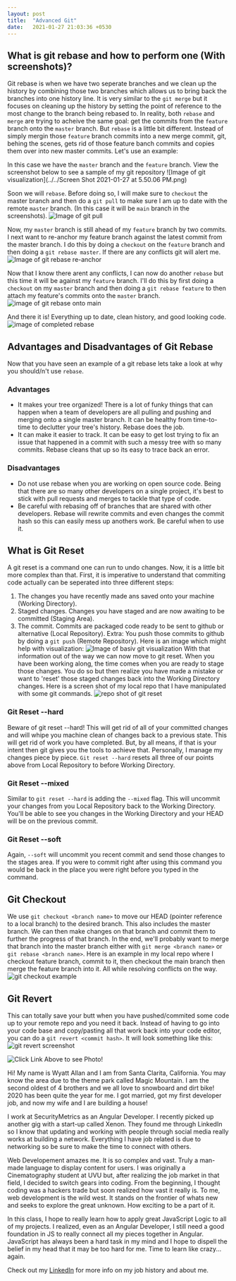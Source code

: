 ```yaml
---
layout: post
title:  "Advanced Git"
date:   2021-01-27 21:03:36 +0530
---
```


## What is git rebase and how to perform one (With screenshots)?
Git rebase is when we have two seperate branches and we clean up the history by combining those two branches which allows us to bring back the branches into one history line. It is very similar to the `git merge` but it focuses on cleaning up the history by setting the point of reference to the most change to the branch being rebased to. In reality, both `rebase` and `merge` are trying to acheive the same goal: get the commits from the `feature` branch onto the `master` branch. But `rebase` is a little bit different. Instead of simply mergin those `feature` branch commits into a new merge commit, git, behing the scenes, gets rid of those feature banch commits and copies them over into new master commits. Let's use an example: 

In this case we have the `master` branch and the `feature` branch. View the screenshot below to see a sample of my git repository
![Image of git visualization](../../Screen Shot 2021-01-27 at 5.50.06 PM.png)

Soon we will `rebase`. Before doing so, I will make sure to `checkout` the master branch and then do a `git pull` to make sure I am up to date with the remote `master` branch. (In this case it will be `main` branch in the screenshots). 
![Image of git pull](../../images/git-pull.png)

Now, my `master` branch is still ahead of my `feature` branch by two commits. I next want to re-anchor my feature branch against the latest commit from the master branch. I do this by doing a `checkout` on the `feature` branch and then doing a `git rebase master`. If there are any conflicts git will alert me.
![Image of git rebase re-anchor](../../images/git-rebase-re-anchor.png)

Now that I know there arent any conflicts, I can now do another `rebase` but this time it will be against my `feature` branch. I'll do this by first doing a `checkout` on my `master` branch and then doing a `git rebase feature` to then attach my feature's commits onto the `master` branch.
![image of git rebase onto main](../../images/git-rebase-main.png)

And there it is! Everything up to date, clean history, and good looking code.
![image of completed rebase](../../git-rebase-example.png)

## Advantages and Disadvantages of Git Rebase
Now that you have seen an example of a git rebase lets take a look at why you should/n't use `rebase`.

### Advantages
  - It makes your tree organized! There is a lot of funky things that can happen when a team of developers are all pulling and pushing and merging onto a single master branch. It can be healthy from time-to-time to declutter your tree's history. Rebase does the job.
  - It can make it easier to track. It can be easy to get lost trying to fix an issue that happened in a commit with such a messy tree with so many commits. Rebase cleans that up so its easy to trace back an error.
  
### Disadvantages
  - Do not use rebase when you are working on open source code. Being that there are so many other developers on a single project, it's best to stick with pull requests and merges to tackle that type of code.
  - Be careful with rebasing off of branches that are shared with other developers. Rebase will rewrite commits and even changes the commit hash so this can easily mess up anothers work. Be careful when to use it.
  


## What is Git Reset
A git reset is a command one can run to undo changes. Now, it is a little bit more complex than that. First, it is imperative to understand that commiting code actually can be seperated into three different steps: 
  1. The changes you have recently made ans saved onto your machine (Working Directory).
  2. Staged changes. Changes you have staged and are now awaiting to be committed (Staging Area).
  3. The commit. Commits are packaged code ready to be sent to github or alternative (Local Repository).
  Extra: You push those commits to github by doing a `git push` (Remote Repository).
Here is an image which might help with visualization:
![Image of basiv git visualization](../../images/git-basics.png)
With that information out of the way we can now move to git reset. When you have been working along, the time comes when you are ready to stage those changes. You do so but then realize you have made a mistake or want to 'reset' those staged changes back into the Working Directory changes.
Here is a screen shot of my local repo that I have manipulated with some git commands.
![repo shot of git reset](../../images/shot-git-reset-basic.png)

### Git Reset --hard
Beware of git reset --hard! This will get rid of all of your committed changes and will whipe you machine clean of changes back to a previous state. This will get rid of work you have completed. But, by all means, if that is your intent then git gives you the tools to achieve that. Personally, I manage my changes piece by piece. `Git reset --hard` resets all three of our points above from Local Repository to before Working Directory.

### Git Reset --mixed
Similar to `git reset --hard` is adding the `--mixed` flag. This will uncommit your changes from you Local Repository back to the Working Directory. You'll be able to see you changes in the Working Directory and your HEAD will be on the previous commit.

### Git Reset --soft
Again, `--soft` will uncommit you recent commit and send those changes to the stages area. If you were to commit right after using this command you would be back in the place you were right before you typed in the command.


## Git Checkout
We use `git checkout <branch name>` to move our HEAD (pointer reference to a local branch) to the desired branch. This also includes the master branch. We can then make changes on that branch and commit them to further the progress of that branch. In the end, we'll probably want to merge that branch into the master branch either with `git merge <branch name>` or `git rebase <branch name>`.
Here is an example in my local repo where I checkout feature branch, commit to it, then checkout the main branch then merge the feature branch into it. All while resolving conflicts on the way.
![git checkout example](../../images/git-checkout.png)


## Git Revert
This can totally save your butt when you have pushed/commited some code up to your remote repo and you need it back. Instead of having to go into your code base and copy/pasting all that work back into your code editor, you can do a `git revert <commit hash>`. It will look something like this:
![git revert screenshot](../../images/git-revert.png)







![Click Link Above to see Photo!](../../croppedMe.jpg)

Hi! My name is Wyatt Allan and I am from Santa Clarita, California. You may know the area due to the theme park called Magic Mountain. I am the second oldest of 4 brothers and we all love to snowboard and dirt bike! 2020 has been quite the year for me. I got married, got my first developer job, and now my wife and I are building a house! 

I work at SecurityMetrics as an Angular Developer. I recently picked up another gig with a start-up called Xenon. They found me through LinkedIn so I know that updating and working with people through social media really works at building a network. Everything I have job related is due to networking so be sure to make the time to connect with others. 

Web Developement amazes me. It is so complex and vast. Truly a man-made language to display content for users. I was originally a Cinematography student at UVU but, after realizing the job market in that field, I decided to switch gears into coding. From the beginning, I thought coding was a hackers trade but soon realized how vast it really is. To me, web development is the wild west. It stands on the frontier of whats new and seeks to explore the great unknown. How exciting to be a part of it. 

In this class, I hope to really learn how to apply great JavaScript Logic to all of my projects. I realized, even as an Angular Developer, I still need a good foundation in JS to really connect all my pieces together in Angular. JavaScript has always been a hard task in my mind and I hope to dispell the belief in my head that it may be too hard for me. Time to learn like crazy... again.


Check out my [LinkedIn][linked-in] for more info on my job history and about me.

[linked-in]: https://www.linkedin.com/in/wyatt-allan-a41340112/
